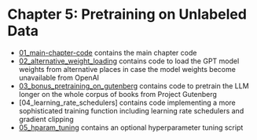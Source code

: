 # Chapter 5: Pretraining on Unlabeled Data

- [01_main-chapter-code](01_main-chapter-code) contains the main chapter code
- [02_alternative_weight_loading](02_alternative_weight_loading) contains code to load the GPT model weights from alternative places in case the model weights become unavailable from OpenAI
- [03_bonus_pretraining_on_gutenberg](03_bonus_pretraining_on_gutenberg) contains code to pretrain the LLM longer on the whole corpus of books from Project Gutenberg
- [04_learning_rate_schedulers] contains code implementing a more sophisticated training function including learning rate schedulers and gradient clipping
- [05_hparam_tuning](05_hparam_tuning) contains an optional hyperparameter tuning script